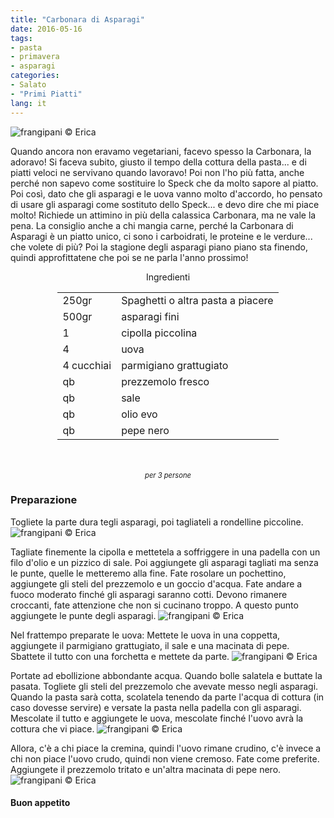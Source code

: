 ```yaml
---
title: "Carbonara di Asparagi"
date: 2016-05-16
tags:
- pasta
- primavera
- asparagi
categories:
- Salato
- "Primi Piatti"
lang: it
---
```

![](header.jpg "frangipani © Erica")

Quando ancora non eravamo vegetariani, facevo spesso la Carbonara, la adoravo! Si faceva subito, giusto il tempo della cottura della pasta... e di piatti veloci ne servivano quando lavoravo! Poi non l'ho più fatta, anche perché non sapevo come sostituire lo Speck che da molto sapore al piatto. Poi così, dato che gli asparagi e le uova vanno molto d'accordo, ho pensato di usare gli asparagi come sostituto dello Speck... e devo dire che mi piace molto! Richiede un attimino in più della calassica Carbonara, ma ne vale la pena. La consiglio anche a chi mangia carne, perché la Carbonara di Asparagi è un piatto unico, ci sono i carboidrati, le proteine e le verdure... che volete di più? Poi la stagione degli asparagi piano piano sta finendo, quindi approfittatene che poi se ne parla l'anno prossimo!

<div id="wrapper" style="text-align: center">
  <div id="yourdiv" style="display: inline-block;">
    <div class="ingredients">
      <div class="ingredients-title">Ingredienti</div>
      <table>
        <tbody>
          <tr>
            <td>250gr</td>
            <td>Spaghetti o altra pasta a piacere</td>
          </tr>
          <tr>
            <td>500gr</td>
            <td>asparagi fini</td>
          </tr>
          <tr>
            <td>1</td>
            <td>cipolla piccolina</td>
          </tr>
          <tr>
            <td>4</td>
            <td>uova</td>
          </tr>
          <tr>
            <td>4 cucchiai</td>
            <td>parmigiano grattugiato</td>
          </tr>
          <tr>
            <td>qb</td>
            <td>prezzemolo fresco</td>
          </tr>
          <tr>
            <td>qb</td>
            <td>sale</td>
          </tr>
          <tr>
            <td>qb</td>
            <td>olio evo</td>
          </tr>
          <tr>
            <td>qb</td>
            <td>pepe nero</td>
          </tr>
        </tbody>
      </table>
      <br></br>
      <i class="pull-right" style="font-size: 80%;">per 3 persone</i>
    </div>
  </div>
</div>


<h3>
  <font color="grey">
    <i class="fa-solid fa-gears"></i>
  </font> Preparazione
</h3>

Togliete la parte dura tegli asparagi, poi tagliateli a rondelline piccoline.
![](asparagi.jpg "frangipani © Erica")

Tagliate finemente la cipolla e mettetela a soffriggere in una padella con un filo d'olio e un pizzico di sale. Poi aggiungete gli asparagi tagliati ma senza le punte, quelle le metteremo alla fine. Fate rosolare un pochettino, aggiungete gli steli del prezzemolo e un goccio d'acqua. Fate andare a fuoco moderato finché gli asparagi saranno cotti. Devono rimanere croccanti, fate attenzione che non si cucinano troppo. A questo punto aggiungete le punte degli asparagi.
![](asparagicotti.jpg "frangipani © Erica")

Nel frattempo preparate le uova: Mettete le uova in una coppetta, aggiungete il parmigiano grattugiato, il sale e una macinata di pepe. Sbattete il tutto con una forchetta e mettete da parte.
![](uovo.jpg "frangipani © Erica")

Portate ad ebollizione abbondante acqua. Quando bolle salatela e buttate la pasata. Togliete gli steli del prezzemolo che avevate messo negli asparagi. Quando la pasta sarà cotta, scolatela tenendo da parte l'acqua di cottura (in caso dovesse servire) e versate la pasta nella padella con gli asparagi. Mescolate il tutto e aggiungete le uova, mescolate finché l'uovo avrà la cottura che vi piace.
![](padella.jpg "frangipani © Erica")

Allora, c'è a chi piace la cremina, quindi l'uovo rimane crudino, c'è invece a chi non piace l'uovo crudo, quindi non viene cremoso. Fate come preferite. Aggiungete il prezzemolo tritato e un'altra macinata di pepe nero.
![](risultato.jpg "frangipani © Erica")


<h4>Buon appetito
  <font color="red">
    <i class="fa-regular fa-face-smile"></i>
  </font>
</h4>
